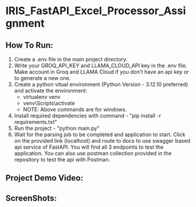 # IRIS_FastAPI_Excel_Processor_Assignment

## How To Run:
 1) Create a .env file in the main project directory.
 2) Write your GROQ_API_KEY and LLAMA_CLOUD_API key in the .env file. Make account in Groq and LLAMA Cloud if you don't have an api key or to generate a new one.
 3) Create a python vitual environment (Python Version - 3.12.10 preferred) and activate the environment:
    - virtualenv venv
    - venv\Scripts\activate
    - NOTE: Above commands are for windows.
 4) Install required dependencies with command - "pip install -r requirements.txt"
 5) Run the project - "python main.py"
 6) Wait for the parsing job to be completed and application to start. Click on the provided link (localhost) and route to docs to use swagger based api service of FastAPI.
    You will find all 3 endpoints to test the application.
    You can also use postman collection provided in the repository to test the api with Postman.

## Project Demo Video:

## ScreenShots:
